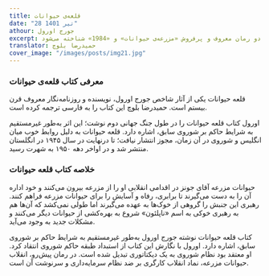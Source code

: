 ```yaml
---
title: قلعه‌ی حیوانات
date: "28 تیر 1401"
athour: جورج اورول
excerpt: جورج اورول داستان‌نویس، روزنامه‌نگار، منتقد ادبی و شاعر انگلیسی است که غالباً با دو رمان معروف و پرفروش «مزرعه‌ی حیوانات» و «1984» شناخته می‌شود.
translator: حمیدرضا بلوچ
cover_image: "/images/posts/img21.jpg"
---
```


### معرفی کتاب قلعه‌ی حیوانات

قلعه حیوانات یکی از آثار شاخص جورج اورول، نویسنده و روزنامه‌نگار معروف قرن بیستم است. حمیدرضا بلوچ این کتاب را به فارسی ترجمه کرده است.

اورول کتاب قلعه حیوانات را در طول جنگ جهانی دوم نوشت؛ این اثر به‌طور غیرمستقیم به شرایط حاکم بر شوروی سابق، اشاره دارد. قلعه حیوانات به دلیل روابط خوب میان انگلیس و شوروی در آن زمان، مجوز انتشار نیافت؛ تا درنهایت در سال ۱۹۴۵ در انگلستان منتشر شد و در اواخر دهه ۱۹۵۰ به شهرت رسید.

### خلاصه کتاب قلعه حیوانات

حیوانات مزرعه آقای جونز در اقدامی انقلابی او را از مزرعه بیرون می‌کنند و خود اداره آن را به دست می‌گیرند تا برابری، رفاه و آسایش را برای حیوانات مزرعه فراهم کنند. رهبری این جنبش را گروهی از خوک‌ها به عهده می‌گیرند اما طولی نمی‌کشد که آن‌ها هم به رهبری خوکی به اسم «ناپلئون» شروع به بهره‌کشی از حیوانات دیگر می‌کنند و مشکلات جدید به وجود می‌آید.

کتاب قلعه حیوانات نوشته جورج اورول به‌طور غیرمستقیم به شرایط حاکم بر شوروی سابق، اشاره دارد. اورول با نگارش این کتاب از استبداد طبقه حاکم شوروی انتقاد کرد. او معتقد بود نظام شوروی به یک دیکتاتوری تبدیل شده‌ است. در رمان پیش‌رو، انقلاب حیوانات مزرعه، نماد انقلاب کارگری بر ضد نظام سرمایه‌داری و سرنوشت آن است.

